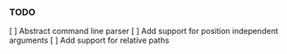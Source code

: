 ### TODO

[ ] Abstract command line parser
    [ ] Add support for position independent arguments
[ ] Add support for relative paths
